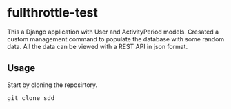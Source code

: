 # fullthrottle-test
This a Django application with User and ActivityPeriod models.
Cresated a custom management command to populate the database with some random data.
All the data can be viewed with a REST API in json format.

## Usage
Start by cloning the reposirtory.
<pre>git clone sdd</pre>


